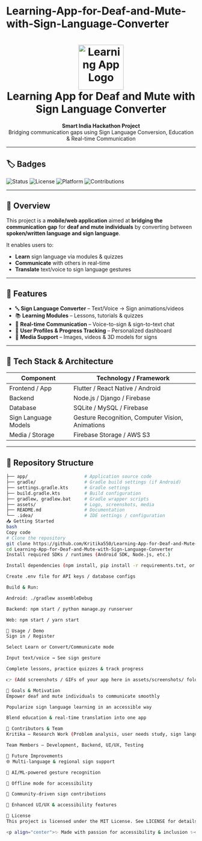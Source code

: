 # Learning-App-for-Deaf-and-Mute-with-Sign-Language-Converter

<h1 align="center">
  <img src="assets/logo.png" alt="Learning App Logo" width="120"/>
  <br/>
  Learning App for Deaf and Mute with Sign Language Converter
</h1>

<p align="center">
  <b>Smart India Hackathon Project</b><br/>
  Bridging communication gaps using Sign Language Conversion, Education & Real-time Communication
</p>

---

## 🏷️ Badges

![Status](https://img.shields.io/badge/Project-SIH-blueviolet?style=for-the-badge)
![License](https://img.shields.io/badge/License-MIT-green?style=for-the-badge)
![Platform](https://img.shields.io/badge/Platform-Android%20%7C%20Web-yellow?style=for-the-badge)
![Contributions](https://img.shields.io/badge/Contributions-Welcome-orange?style=for-the-badge)

---

## 🚀 Overview

This project is a **mobile/web application** aimed at **bridging the communication gap** for **deaf and mute individuals** by converting between **spoken/written language and sign language**.  

It enables users to:  
- **Learn** sign language via modules & quizzes  
- **Communicate** with others in real-time  
- **Translate** text/voice to sign language gestures  

---

## 📌 Features

- 🔤 **Sign Language Converter** – Text/Voice → Sign animations/videos  
- 📚 **Learning Modules** – Lessons, tutorials & quizzes  
- 💬 **Real-time Communication** – Voice-to-sign & sign-to-text chat  
- 👤 **User Profiles & Progress Tracking** – Personalized dashboard  
- 🎥 **Media Support** – Images, videos & 3D models for signs  

---

## 🧰 Tech Stack & Architecture

| Component | Technology / Framework |
|-----------|------------------------|
| Frontend / App | Flutter / React Native / Android |
| Backend | Node.js / Django / Firebase |
| Database | SQLite / MySQL / Firebase |
| Sign Language Models | Gesture Recognition, Computer Vision, Animations |
| Media / Storage | Firebase Storage / AWS S3 |

---

## 📂 Repository Structure

```bash
├── app/                     # Application source code
├── gradle/                  # Gradle build settings (if Android)
├── settings.gradle.kts      # Gradle settings
├── build.gradle.kts         # Build configuration
├── gradlew, gradlew.bat     # Gradle wrapper scripts
├── assets/                  # Logo, screenshots, media
├── README.md                # Documentation
└── .idea/                   # IDE settings / configuration
📥 Getting Started
bash
Copy code
# Clone the repository
git clone https://github.com/Kritika550/Learning-App-for-Deaf-and-Mute-with-Sign-Language-Converter.git
cd Learning-App-for-Deaf-and-Mute-with-Sign-Language-Converter
Install required SDKs / runtimes (Android SDK, Node.js, etc.)

Install dependencies (npm install, pip install -r requirements.txt, or Gradle sync)

Create .env file for API keys / database configs

Build & Run:

Android: ./gradlew assembleDebug

Backend: npm start / python manage.py runserver

Web: npm start / yarn start

🧪 Usage / Demo
Sign in / Register

Select Learn or Convert/Communicate mode

Input text/voice → See sign gesture

Complete lessons, practice quizzes & track progress

👉 (Add screenshots / GIFs of your app here in assets/screenshots/ folder.)

🎯 Goals & Motivation
Empower deaf and mute individuals to communicate smoothly

Popularize sign language learning in an accessible way

Blend education & real-time translation into one app

👥 Contributors & Team
Kritika — Research Work (Problem analysis, user needs study, sign language data collection)

Team Members — Development, Backend, UI/UX, Testing

🔮 Future Improvements
🌐 Multi-language & regional sign support

🤖 AI/ML-powered gesture recognition

📶 Offline mode for accessibility

👥 Community-driven sign contributions

🎨 Enhanced UI/UX & accessibility features

📄 License
This project is licensed under the MIT License. See LICENSE for details.

<p align="center">✨ Made with passion for accessibility & inclusion ✨</p> ```
